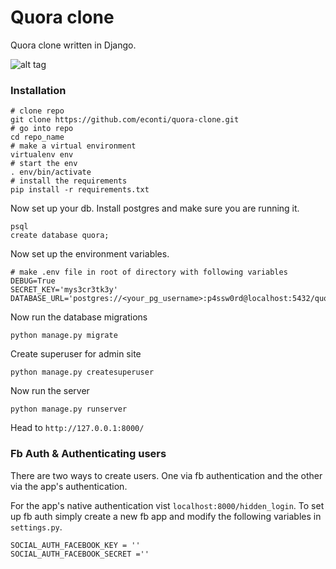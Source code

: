 # Quora clone
Quora clone written in Django.

![alt tag](http://i.imgur.com/vj4TQFg.jpg)

### Installation
```
# clone repo
git clone https://github.com/econti/quora-clone.git
# go into repo
cd repo_name
# make a virtual environment
virtualenv env
# start the env
. env/bin/activate
# install the requirements
pip install -r requirements.txt
```
Now set up your db. Install postgres and make sure you are running it.
```
psql
create database quora;
```

Now set up the environment variables.
```
# make .env file in root of directory with following variables
DEBUG=True
SECRET_KEY='mys3cr3tk3y'
DATABASE_URL='postgres://<your_pg_username>:p4ssw0rd@localhost:5432/quora'
```

Now run the database migrations
```
python manage.py migrate
```
Create superuser for admin site
```
python manage.py createsuperuser
```
Now run the server
```
python manage.py runserver
```
Head to `http://127.0.0.1:8000/`

### Fb Auth & Authenticating users
There are two ways to create users. One via fb authentication and the other via the app's authentication.

For the app's native authentication vist `localhost:8000/hidden_login`. To set up fb auth simply create a new fb app and modify the following variables in `settings.py`.
```
SOCIAL_AUTH_FACEBOOK_KEY = ''
SOCIAL_AUTH_FACEBOOK_SECRET =''
```
